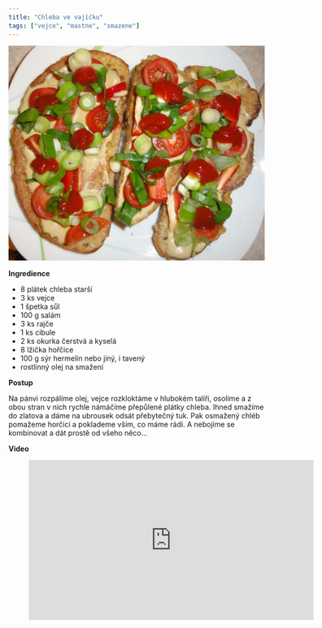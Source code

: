 ```yaml
---
title: "Chleba ve vajíčku"
tags: ["vejce", "mastne", "smazene"]
---
```


![chelbaVajicko](./images/chlebavevajicku.jpg)

**Ingredience**

- 8 plátek chleba starší
- 3 ks vejce
- 1 špetka sůl
- 100 g salám
- 3 ks rajče
- 1 ks cibule
- 2 ks okurka čerstvá a kyselá
- 8 lžička hořčice
- 100 g sýr hermelín nebo jiný, i tavený
- rostlinný olej na smažení

**Postup**

Na pánvi rozpálíme olej, vejce rozkloktáme v hlubokém talíři, osolíme a z obou stran v nich rychle námáčíme přepůlené plátky chleba. Ihned smažíme do zlatova a dáme na ubrousek odsát přebytečný tuk. Pak osmažený chléb pomažeme horčicí a poklademe vším, co máme rádi. A nebojíme se kombinovat a dát prostě od všeho něco...

**Video**

<figure class="video_container">
  <iframe width="560" height="315" src="https://www.youtube.com/embed/f-cqC7aTVhw" frameborder="0" allow="accelerometer; autoplay; encrypted-media; gyroscope; picture-in-picture" allowfullscreen></iframe>
</figure>
